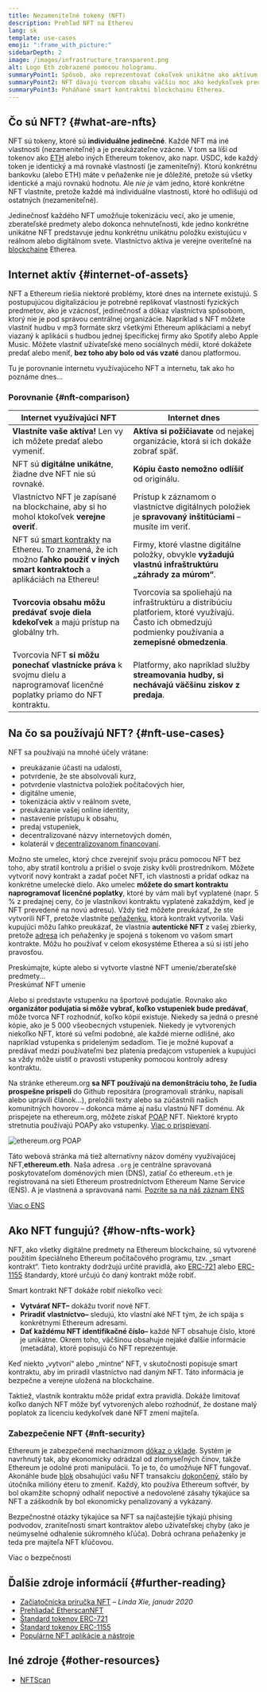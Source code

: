 ```yaml
---
title: Nezameniteľné tokeny (NFT)
description: Prehľad NFT na Ethereu
lang: sk
template: use-cases
emoji: ":frame_with_picture:"
sidebarDepth: 2
image: /images/infrastructure_transparent.png
alt: Logo Eth zobrazené pomocou hologramu.
summaryPoint1: Spôsob, ako reprezentovať čokoľvek unikátne ako aktívum založené na Ethereu.
summaryPoint2: NFT dávajú tvorcom obsahu väčšiu moc ako kedykoľvek predtým.
summaryPoint3: Poháňané smart kontraktmi blockchainu Etherea.
---
```


## Čo sú NFT? {#what-are-nfts}

NFT sú tokeny, ktoré sú **individuálne jedinečné**. Každé NFT má iné vlastnosti (nezameniteľné) a je preukázateľne vzácne. V tom sa líši od tokenov ako [ETH](/glossary/#ether) alebo iných Ethereum tokenov, ako napr. USDC, kde každý token je identický a má rovnaké vlastnosti (je zameniteľný). Ktorú konkrétnu bankovku (alebo ETH) máte v peňaženke nie je dôležité, pretože sú všetky identické a majú rovnakú hodnotu. Ale _nie je_ vám jedno, ktoré konkrétne NFT vlastníte, pretože každé má individuálne vlastnosti, ktoré ho odlišujú od ostatných (nezameniteľné).

Jedinečnosť každého NFT umožňuje tokenizáciu vecí, ako je umenie, zberateľské predmety alebo dokonca nehnuteľnosti, kde jedno konkrétne unikátne NFT predstavuje jednu konkrétnu unikátnu položku existujúcu v reálnom alebo digitálnom svete. Vlastníctvo aktíva je verejne overiteľné na [blockchaine](/glossary/#blockchain) Etherea.

<YouTube id="Xdkkux6OxfM" />

## Internet aktív {#internet-of-assets}

NFT a Ethereum riešia niektoré problémy, ktoré dnes na internete existujú. S postupujúcou digitalizáciou je potrebné replikovať vlastnosti fyzických predmetov, ako je vzácnosť, jedinečnosť a dôkaz vlastníctva spôsobom, ktorý nie je pod správou centrálnej organizácie. Napríklad s NFT môžete vlastniť hudbu v mp3 formáte skrz všetkými Ethereum aplikáciami a nebyť viazaný k aplikácii s hudbou jednej špecifickej firmy ako Spotify alebo Apple Music. Môžete vlastniť užívateľské meno sociálnych médií, ktoré dokážete predať alebo meniť, **bez toho aby bolo od vás vzaté** danou platformou.

Tu je porovnanie internetu využívajúceho NFT a internetu, tak ako ho poznáme dnes…

### Porovnanie {#nft-comparison}

| Internet využívajúci NFT                                                                                                                                      | Internet dnes                                                                                                                                             |
| ------------------------------------------------------------------------------------------------------------------------------------------------------------- | --------------------------------------------------------------------------------------------------------------------------------------------------------- |
| **Vlastníte vaše aktíva!** Len vy ich môžete predať alebo vymeniť.                                                                                            | **Aktíva si požičiavate** od nejakej organizácie, ktorá si ich dokáže zobrať späť.                                                                        |
| NFT sú **digitálne unikátne**, žiadne dve NFT nie sú rovnaké.                                                                                                 | **Kópiu často nemožno odlíšiť** od originálu.                                                                                                             |
| Vlastníctvo NFT je zapísané na blockchaine, aby si ho mohol ktokoľvek **verejne overiť**.                                                                     | Prístup k záznamom o vlastníctve digitálnych položiek je **spravovaný inštitúciami** – musíte im veriť.                                                   |
| NFT sú [smart kontrakty](/glossary/#smart-contract) na Ethereu. To znamená, že ich možno **ľahko použiť v iných smart kontraktoch** a aplikáciách na Ethereu! | Firmy, ktoré vlastne digitálne položky, obvykle **vyžadujú vlastnú infraštruktúru „záhrady za múrom“**.                                                   |
| **Tvorcovia obsahu môžu predávať svoje diela kdekoľvek** a majú prístup na globálny trh.                                                                      | Tvorcovia sa spoliehajú na infraštruktúru a distribúciu platforiem, ktoré využívajú. Často ich obmedzujú podmienky používania a **zemepisné obmedzenia**. |
| Tvorcovia NFT **si môžu ponechať vlastnícke práva** k svojmu dielu a naprogramovať licenčné poplatky priamo do NFT kontraktu.                                 | Platformy, ako napríklad služby **streamovania hudby, si nechávajú väčšinu ziskov z predaja**.                                                            |

## Na čo sa používajú NFT? {#nft-use-cases}

NFT sa používajú na mnohé účely vrátane:

- preukázanie účasti na udalosti,
- potvrdenie, že ste absolvovali kurz,
- potvrdenie vlastníctva položiek počítačových hier,
- digitálne umenie,
- tokenizácia aktív v reálnom svete,
- preukázanie vašej online identity,
- nastavenie prístupu k obsahu,
- predaj vstupeniek,
- decentralizované názvy internetových domén,
- kolaterál v [decentralizovanom financovaní](/glossary/#defi).

Možno ste umelec, ktorý chce zverejniť svoju prácu pomocou NFT bez toho, aby stratil kontrolu a prišiel o svoje zisky kvôli prostredníkom. Môžete vytvoriť nový kontrakt a zadať počet NFT, ich vlastnosti a pridať odkaz na konkrétne umelecké dielo. Ako umelec **môžete do smart kontraktu naprogramovať licenčné poplatky**, ktoré by vám mali byť vyplatené (napr. 5 % z predajnej ceny, čo je vlastníkovi kontraktu vyplatené zakaždým, keď je NFT prevedené na novú adresu). Vždy tiež môžete preukázať, že ste vytvorili NFT, pretože vlastníte [peňaženku](/glossary/#wallet), ktorá kontrakt vytvorila. Vaši kupujúci môžu ľahko preukázať, že vlastnia **autentické NFT** z vašej zbierky, pretože [adresa](/glossary/#address) ich peňaženky je spojená s tokenom vo vašom smart kontrakte. Môžu ho používať v celom ekosystéme Etherea a sú si istí jeho pravosťou.

<InfoBanner shouldSpaceBetween emoji=":eyes:" mt="8">
  <div>Preskúmajte, kúpte alebo si vytvorte vlastné NFT umenie/zberateľské predmety…</div>
  <ButtonLink href="/apps/?category=collectibles#explore">
    Preskúmať NFT umenie
  </ButtonLink>
</InfoBanner>

Alebo si predstavte vstupenku na športové podujatie. Rovnako ako **organizátor podujatia si môže vybrať, koľko vstupeniek bude predávať**, môže tvorca NFT rozhodnúť, koľko kópií existuje. Niekedy sa jedná o presné kópie, ako je 5 000 všeobecných vstupeniek. Niekedy je vytvorených niekoľko NFT, ktoré sú veľmi podobné, ale každé mierne odlišné, ako napríklad vstupenka s prideleným sedadlom. Tie je možné kupovať a predávať medzi používateľmi bez platenia predajcom vstupeniek a kupujúci sa vždy môže uistiť o pravosti vstupenky pomocou kontroly adresy kontraktu.

Na stránke ethereum.org **sa NFT používajú na demonštráciu toho, že ľudia prospešne prispeli** do Github repositára (programovali stránku, napísali alebo upravili článok…), preložili texty alebo sa zúčastnili našich komunitných hovorov – dokonca máme aj našu vlastnú NFT doménu. Ak prispejete na ethereum.org, môžete získať [POAP](/glossary/#poap) NFT. Niektoré krypto stretnutia používajú POAPy ako vstupenky. [Viac o prispievaní](/contributing/#poap).

![ethereum.org POAP](./poap.png)

Táto webová stránka má tiež alternatívny názov domény využívajúcej NFT,**ethereum.eth**. Naša adresa `.org` je centrálne spravovaná poskytovateľom doménových mien (DNS), zatiaľ čo ethereum`.eth` je registrovaná na sieti Ethereum prostredníctvom Ethereum Name Service (ENS). A je vlastnená a spravovaná nami. [Pozrite sa na náš záznam ENS](https://app.ens.domains/name/ethereum.eth)

[Viac o ENS](https://app.ens.domains)

<Divider />

## Ako NFT fungujú? {#how-nfts-work}

NFT, ako všetky digitálne predmety na Ethereum blockchaine, sú vytvorené použitím špeciálneho Ethereum počítačového programu, tzv. „smart kontrakt“. Tieto kontrakty dodržujú určité pravidlá, ako [ERC-721](/glossary/#erc-721) alebo [ERC-1155](/glossary/#erc-1155) štandardy, ktoré určujú čo daný kontrakt môže robiť.

Smart kontrakt NFT dokáže robiť niekoľko vecí:

- **Vytvárať NFT–** dokážu tvoriť nové NFT.
- **Priradiť vlastníctvo–** sledujú, kto vlastní aké NFT tým, že ich spája s konkrétnymi Ethereum adresami.
- **Dať každému NFT identifikačné číslo–** každé NFT obsahuje číslo, ktoré je unikátne. Okrem toho, väčšinou obsahuje nejaké ďalšie informácie (metadáta), ktoré popisujú čo NFT reprezentuje.

Keď niekto „vytvorí“ alebo „mintne“ NFT, v skutočnosti popisuje smart kontraktu, aby im priradil vlastníctvo nad daným NFT. Táto informácia je bezpečne a verejne uložená na blockchaine.

Taktiež, vlastník kontraktu môže pridať extra pravidlá. Dokáže limitovať koľko daných NFT môže byť vytvorených alebo rozhodnúť, že dostane malý poplatok za licenciu kedykoľvek dané NFT zmení majiteľa.

### Zabezpečenie NFT {#nft-security}

Ethereum je zabezpečené mechanizmom [dôkaz o vklade](/glossary/#pos). Systém je navrhnutý tak, aby ekonomicky odrádzal od zlomyseľných činov, takže Ethereum je odolné proti manipulácii. To je to, čo umožňuje NFT fungovať. Akonáhle bude [blok](/glossary/#block) obsahujúci vašu NFT transakciu [dokončený](/glossary/#finality), stálo by útočníka milióny éteru to zmeniť. Každý, kto používa Ethereum softvér, by bol okamžite schopný odhaliť nepoctivé a nedovolené zásahy týkajúce sa NFT a záškodník by bol ekonomicky penalizovaný a vykázaný.

Bezpečnostné otázky týkajúce sa NFT sa najčastejšie týkajú phising podvodov, zraniteľnosti smart kontraktov alebo užívateľskej chyby (ako je neúmyselné odhalenie súkromného kľúča). Dobrá ochrana peňaženky je teda pre majiteľa NFT kľúčovou.

<ButtonLink href="/security/">
  Viac o bezpečnosti
</ButtonLink>

## Ďalšie zdroje informácií {#further-reading}

- [Začiatočnícka príručka NFT](https://linda.mirror.xyz/df649d61efb92c910464a4e74ae213c4cab150b9cbcc4b7fb6090fc77881a95d) – _Linda Xie, január 2020_
- [Prehliadač EtherscanNFT](https://etherscan.io/nft-top-contracts)
- [Štandard tokenov ERC-721](/developers/docs/standards/tokens/erc-721/)
- [Štandard tokenov ERC-1155](/developers/docs/standards/tokens/erc-1155/)
- [Populárne NFT aplikácie a nástroje](https://www.ethereum-ecosystem.com/blockchains/ethereum/nfts)

## Iné zdroje {#other-resources}

- [NFTScan](https://nftscan.com/)

<Divider />

<QuizWidget quizKey="nfts" />
